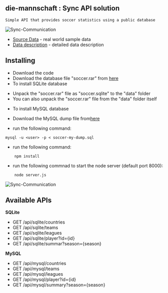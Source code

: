 ## die-mannschaft : Sync API solution
```
Simple API that provides soccer statistics using a public database
```
![Sync-Communication](https://user-images.githubusercontent.com/24611413/62910994-b8626400-bd50-11e9-923b-ef0d5d8f3c1f.jpg)

* [Source Data](https://www.kaggle.com/hugomathien/soccer) - real world sample data 
* [Data description](http://www.football-data.co.uk/notes.txt) - detailed data description

## Installing

* Download the code
* Download the database file "soccer.rar" from [here](https://www.kaggle.com/hugomathien/soccer)
* To install SQLite database 
- Unpack the "soccer.rar" file as "soccer.sqlite" to the "data" folder
- You can also unpack the "soccer.rar" file from the "data" folder itself
* To install MySQL database
- Download the MySQL dump file from[here](https://drive.google.com/open?id=1zNMAvHwRdK20HEvdCPimi7B96GUP6d6p)
* run the following command:
```
mysql -u <user> -p < soccer-my-dump.sql
```
* run the following command:
```
    npm install
```
* run the following commnad to start the node server (default port 8000):
```
    node server.js
```
![Sync-Communication](https://user-images.githubusercontent.com/24611413/62988743-70f0dc00-be13-11e9-9cb9-be8c10d1d3e7.jpg)

## Available APIs

**SQLite**
* GET /api/sqlite/countries
* GET /api/sqlite/teams
* GET /api/sqlite/leagues
* GET /api/sqlite/player?id={id}
* GET /api/sqlite/summar?season={season}

**MySQL**
* GET /api/mysql/countries
* GET /api/mysql/teams
* GET /api/mysql/leagues
* GET /api/mysql/player?id={id}
* GET /api/mysql/summary?season={season}
